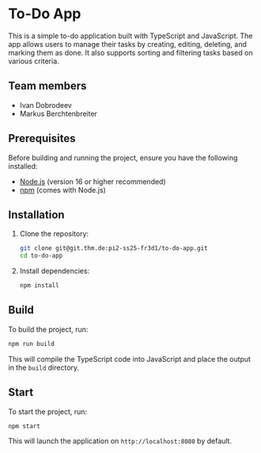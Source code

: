 # To-Do App

This is a simple to-do application built with TypeScript and JavaScript.
The app allows users to manage their tasks by creating, editing, deleting, and marking them as done.
It also supports sorting and filtering tasks based on various criteria.

## Team members
- Ivan Dobrodeev
- Markus Berchtenbreiter

## Prerequisites

Before building and running the project, ensure you have the following installed:

- [Node.js](https://nodejs.org/) (version 16 or higher recommended)
- [npm](https://www.npmjs.com/) (comes with Node.js)

## Installation

1. Clone the repository:
   ```bash
   git clone git@git.thm.de:pi2-ss25-fr3d1/to-do-app.git
   cd to-do-app
   ```

2. Install dependencies:
   ```bash
   npm install
   ```

## Build

To build the project, run:
```bash
npm run build
```

This will compile the TypeScript code into JavaScript and place the output in the `build` directory.

## Start

To start the project, run:
```bash
npm start
```

This will launch the application on `http://localhost:8080` by default.

